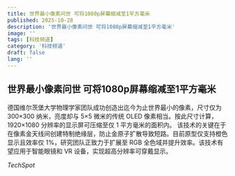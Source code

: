 ```yaml
---
title: 世界最小像素问世 可将1080p屏幕缩减至1平方毫米
published: 2025-10-28
description: '世界最小像素问世 可将1080p屏幕缩减至1平方毫米'
image: ''
tags: [科技频道]
category: '科技频道'
draft: false
lang: ''
---
```


## 世界最小像素问世 可将1080p屏幕缩减至1平方毫米

德国维尔茨堡大学物理学家团队成功创造出迄今为止世界最小的像素，尺寸仅为 300×300 纳米，亮度却与 5×5 微米的传统 OLED 像素相当。按此尺寸计算，1920×1080 分辨率的显示屏可压缩至仅 1 平方毫米的面积内。
该技术的关键在于在像素金天线间创建特制绝缘层，防止金原子扩散导致短路。目前原型仅支持橙色显示且效率仅 1%，研究团队正致力于扩展至 RGB 全色域并提升效率。该技术有望应用于智能眼镜和 VR 设备，实现超高分辨率可穿戴显示。

*TechSpot*
